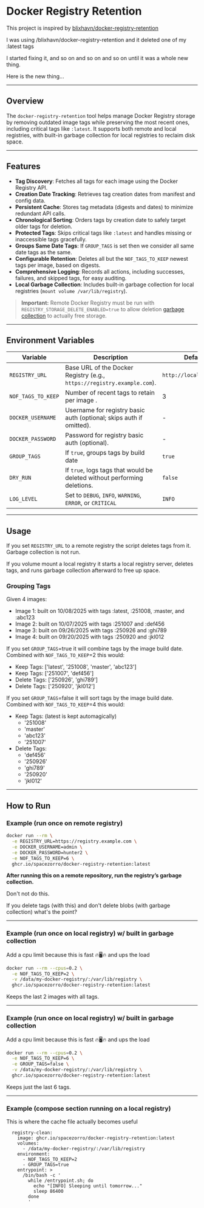 # Docker Registry Retention

This project is inspired by [blixhavn/docker-registry-retention](https://github.com/blixhavn/docker-registry-retention)

I was using /blixhavn/docker-registry-retention and it deleted one of my :latest tags

I started fixing it, and so on and so on and so on until it was a whole new thing.

Here is the new thing...

---

## Overview

The `docker-registry-retention` tool helps manage Docker Registry storage by removing outdated image tags while preserving the most recent ones, including critical tags like `:latest`. It supports both remote and local registries, with built-in garbage collection for local registries to reclaim disk space.

---

## Features

- **Tag Discovery**: Fetches all tags for each image using the Docker Registry API.
- **Creation Date Tracking**: Retrieves tag creation dates from manifest and config data.
- **Persistent Cache**: Stores tag metadata (digests and dates) to minimize redundant API calls.
- **Chronological Sorting**: Orders tags by creation date to safely target older tags for deletion.
- **Protected Tags**: Skips critical tags like `:latest` and handles missing or inaccessible tags gracefully.
- **Groups Same Date Tags**: If `GROUP_TAGS` is set then we consider all same date tags as the same.
- **Configurable Retention**: Deletes all but the `NOF_TAGS_TO_KEEP` newest tags per image, based on digests.
- **Comprehensive Logging**: Records all actions, including successes, failures, and skipped tags, for easy auditing.
- **Local Garbage Collection**: Includes built-in garbage collection for local registries (`mount volume /var/lib/registry`).

> **Important:** Remote Docker Registry must be run with `REGISTRY_STORAGE_DELETE_ENABLED=true` to allow deletion [garbage collection](https://docs.docker.com/registry/garbage-collection/#run-garbage-collection) to actually free storage.

---

## Environment Variables

| Variable              | Description                                                                 | Default                 |
|-----------------------|-----------------------------------------------------------------------------|-------------------------|
| `REGISTRY_URL`        | Base URL of the Docker Registry (e.g., `https://registry.example.com`).     | `http://localhost:5000` |
| `NOF_TAGS_TO_KEEP`    | Number of recent tags to retain per image            .                      | 3                       |
| `DOCKER_USERNAME`     | Username for registry basic auth (optional; skips auth if omitted).         | -                       |
| `DOCKER_PASSWORD`     | Password for registry basic auth (optional).                                | -                       |
| `GROUP_TAGS`          | If `true`, groups tags by build date                                        | `true`                  |
| `DRY_RUN`             | If `true`, logs tags that would be deleted without performing deletions.    | `false`                 |
| `LOG_LEVEL`           | Set to `DEBUG`, `INFO`, `WARNING`, `ERROR`, or `CRITICAL`                   | `INFO`                  |

---

## Usage

If you set `REGISTRY_URL` to a remote registry the script deletes tags from it. Garbage collection is not run.

If you volume mount a local registry it starts a local registry server, deletes tags, and runs garbage collection afterward to free up space.

### Grouping Tags

Given 4 images:
- Image 1: built on 10/08/2025 with tags :latest, :251008, :master, and :abc123
- Image 2: built on 10/07/2025 with tags :251007 and :def456
- Image 3: built on 09/26/2025 with tags :250926 and :ghi789
- Image 4: built on 09/20/2025 with tags :250920 and :jkl012

If you set `GROUP_TAGS`=true it will combine tags by the image build date. Combined with `NOF_TAGS_TO_KEEP`=2 this would:
- Keep Tags: ['latest', '251008', 'master', 'abc123']
- Keep Tags: ['251007', 'def456']
- Delete Tags: ['250926', 'ghi789']
- Delete Tags: ['250920', 'jkl012']

If you set `GROUP_TAGS`=false it will sort tags by the image build date. Combined with `NOF_TAGS_TO_KEEP`=4 this would:
- Keep Tags: (latest is kept automagically)
  - '251008'
  - 'master'
  - 'abc123'
  - '251007'
- Delete Tags:
  - 'def456'
  - '250926'
  - 'ghi789'
  - '250920'
  - 'jkl012'

---

## How to Run

### Example (run once on remote registry)
```bash
docker run --rm \
  -e REGISTRY_URL=https://registry.example.com \
  -e DOCKER_USERNAME=admin \
  -e DOCKER_PASSWORD=hunter2 \
  -e NOF_TAGS_TO_KEEP=6 \
  ghcr.io/spacezorro/docker-registry-retention:latest
```

**After running this on a remote repository, run the registry’s garbage collection.**

Don't not do this.

If you delete tags (with this) and don't delete blobs (with garbage collection) what's the point?

---

### Example (run once on local registry) w/ built in garbage collection
Add a cpu limit because this is fast 🔥🖥️🔥 and ups the load
```bash
docker run --rm --cpus=0.2 \
  -e NOF_TAGS_TO_KEEP=2 \
  -v /data/my-docker-registry/:/var/lib/registry \
  ghcr.io/spacezorro/docker-registry-retention:latest
```

Keeps the last 2 images with all tags.

---

### Example (run once on local registry) w/ built in garbage collection
Add a cpu limit because this is fast 🔥🖥️🔥 and ups the load
```bash
docker run --rm --cpus=0.2 \
  -e NOF_TAGS_TO_KEEP=6 \
  -e GROUP_TAGS=false \
  -v /data/my-docker-registry/:/var/lib/registry \
  ghcr.io/spacezorro/docker-registry-retention:latest
```

Keeps just the last 6 tags.

---

### Example (compose section running on a local registry)
This is where the cache file actually becomes useful
```
  registry-clean:
    image: ghcr.io/spacezorro/docker-registry-retention:latest
    volumes:
      - /data/my-docker-registry/:/var/lib/registry
    environment:
      - NOF_TAGS_TO_KEEP=2
      - GROUP_TAGS=true
    entrypoint: >
      /bin/bash -c '
        while /entrypoint.sh; do
          echo "[INFO] Sleeping until tomorrow..."
          sleep 86400
        done
        '
```

